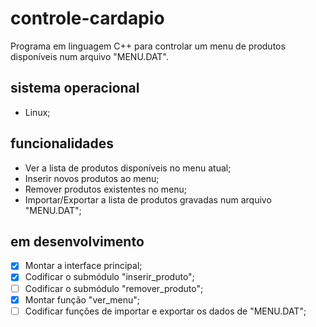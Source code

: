 # controle-cardapio
Programa em linguagem C++ para controlar um menu de produtos disponíveis num arquivo "MENU.DAT".

## sistema operacional
- Linux;

## funcionalidades
- Ver a lista de produtos disponíveis no menu atual;
- Inserir novos produtos ao menu;
- Remover produtos existentes no menu;
- Importar/Exportar a lista de produtos gravadas num arquivo "MENU.DAT";

## em desenvolvimento
- [x] Montar a interface principal;
- [x] Codificar o submódulo "inserir_produto";
- [ ] Codificar o submódulo "remover_produto";
- [x] Montar função "ver_menu";
- [ ] Codificar funções de importar e exportar os dados de "MENU.DAT";
